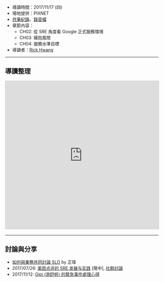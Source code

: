 

* 導讀時間：2017/11/17 (四)
* 場地提供：PIXNET
* [共筆紀錄](https://hackmd.io/VQkMngXhRQaYD2ZOebG0mw)、[錄音檔](https://drive.google.com/open?id=1Rq03HcXS0qfTEO-hegdqFvxKy_JzNc4Q)
* 章節內容：
    * CH02: 從 SRE 角度看 Google 正式服務環境
    * CH03: 擁抱風險
    * CH04: 服務水準目標
* 導讀者：[Rick Hwang](https://rickhw.github.io)

---
## 導讀整理

<iframe src="https://www.slideshare.net/slideshow/embed_code/key/hMGTe4eWcHh2rz?startSlide=2" width="595" height="485" frameborder="0" marginwidth="0" marginheight="0" scrolling="no" style="border:1px solid #CCC; border-width:1px; margin-bottom:5px; max-width: 100%;" allowfullscreen> </iframe>

---
## 討論與分享

* [如何與業務共同討論 SLO](https://www.facebook.com/groups/sre.taiwan/permalink/919240248241880/) by 正瑋
* 2017/07/26: [美团点评的 SRE 发展与实践](https://www.infoq.cn/article/development-and-practice-of-meituan-dianping-sre) [簡中], [社群討論](https://www.facebook.com/groups/sre.taiwan/permalink/914374865395085/)
* 2017/11/12: [Gipi (游舒帆) 的緊急事件處理心得](https://www.facebook.com/gipi.net/posts/1754869054525486)